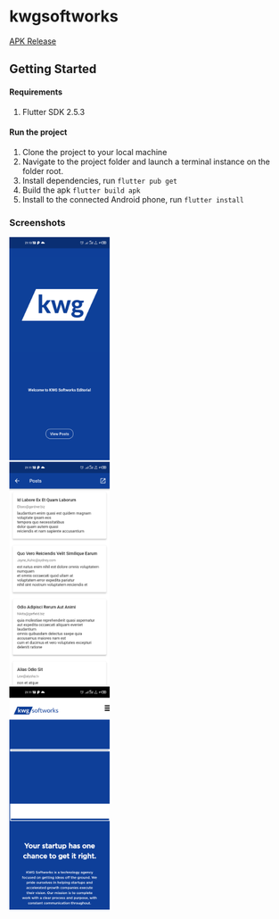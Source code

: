 # kwgsoftworks

[APK Release](https://github.com/ChegeBryan/kwgsoftworks-app/releases)

## Getting Started

#### Requirements

1. Flutter SDK 2.5.3

#### Run the project

1. Clone the project to your local machine
2. Navigate to the project folder and launch a terminal instance on the folder root.
3. Install dependencies, run `flutter pub get`
4. Build the apk `flutter build apk`
5. Install to the connected Android phone, run `flutter install`

### Screenshots

<img src="./screenshots/Screenshot_20211223-211341.png" height="400" />
<br>
<img src="./screenshots/Screenshot_20211223-211107.png" height="400" />
<br>
<img src="./screenshots/Screenshot_20211223-211119.png" height="400" />
